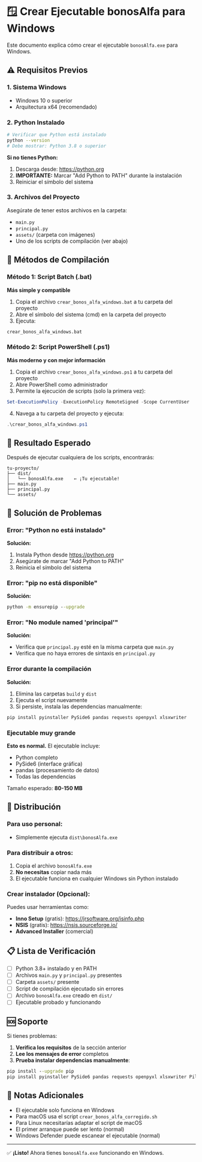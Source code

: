 # 🪟 Crear Ejecutable bonosAlfa para Windows

Este documento explica cómo crear el ejecutable `bonosAlfa.exe` para Windows.

## ⚠️ Requisitos Previos

### 1. Sistema Windows
- Windows 10 o superior
- Arquitectura x64 (recomendado)

### 2. Python Instalado
```bash
# Verificar que Python está instalado
python --version
# Debe mostrar: Python 3.8 o superior
```

**Si no tienes Python:**
1. Descarga desde: https://python.org
2. **IMPORTANTE:** Marcar "Add Python to PATH" durante la instalación
3. Reiniciar el símbolo del sistema

### 3. Archivos del Proyecto
Asegúrate de tener estos archivos en la carpeta:
- `main.py`
- `principal.py`  
- `assets/` (carpeta con imágenes)
- Uno de los scripts de compilación (ver abajo)

## 🚀 Métodos de Compilación

### Método 1: Script Batch (.bat)
**Más simple y compatible**

1. Copia el archivo `crear_bonos_alfa_windows.bat` a tu carpeta del proyecto
2. Abre el símbolo del sistema (cmd) en la carpeta del proyecto
3. Ejecuta:
```cmd
crear_bonos_alfa_windows.bat
```

### Método 2: Script PowerShell (.ps1)
**Más moderno y con mejor información**

1. Copia el archivo `crear_bonos_alfa_windows.ps1` a tu carpeta del proyecto
2. Abre PowerShell como administrador
3. Permite la ejecución de scripts (solo la primera vez):
```powershell
Set-ExecutionPolicy -ExecutionPolicy RemoteSigned -Scope CurrentUser
```
4. Navega a tu carpeta del proyecto y ejecuta:
```powershell
.\crear_bonos_alfa_windows.ps1
```

## 📁 Resultado Esperado

Después de ejecutar cualquiera de los scripts, encontrarás:

```
tu-proyecto/
├── dist/
│   └── bonosAlfa.exe    ← ¡Tu ejecutable!
├── main.py
├── principal.py
└── assets/
```

## 🔧 Solución de Problemas

### Error: "Python no está instalado"
**Solución:**
1. Instala Python desde https://python.org
2. Asegúrate de marcar "Add Python to PATH"
3. Reinicia el símbolo del sistema

### Error: "pip no está disponible"
**Solución:**
```cmd
python -m ensurepip --upgrade
```

### Error: "No module named 'principal'"
**Solución:**
- Verifica que `principal.py` esté en la misma carpeta que `main.py`
- Verifica que no haya errores de sintaxis en `principal.py`

### Error durante la compilación
**Solución:**
1. Elimina las carpetas `build` y `dist`
2. Ejecuta el script nuevamente
3. Si persiste, instala las dependencias manualmente:
```cmd
pip install pyinstaller PySide6 pandas requests openpyxl xlsxwriter
```

### Ejecutable muy grande
**Esto es normal.** El ejecutable incluye:
- Python completo
- PySide6 (interface gráfica)
- pandas (procesamiento de datos)
- Todas las dependencias

Tamaño esperado: **80-150 MB**

## 🎯 Distribución

### Para uso personal:
- Simplemente ejecuta `dist\bonosAlfa.exe`

### Para distribuir a otros:
1. Copia el archivo `bonosAlfa.exe` 
2. **No necesitas** copiar nada más
3. El ejecutable funciona en cualquier Windows sin Python instalado

### Crear instalador (Opcional):
Puedes usar herramientas como:
- **Inno Setup** (gratis): https://jrsoftware.org/isinfo.php
- **NSIS** (gratis): https://nsis.sourceforge.io/
- **Advanced Installer** (comercial)

## 📋 Lista de Verificación

- [ ] Python 3.8+ instalado y en PATH
- [ ] Archivos `main.py` y `principal.py` presentes
- [ ] Carpeta `assets/` presente
- [ ] Script de compilación ejecutado sin errores
- [ ] Archivo `bonosAlfa.exe` creado en `dist/`
- [ ] Ejecutable probado y funcionando

## 🆘 Soporte

Si tienes problemas:

1. **Verifica los requisitos** de la sección anterior
2. **Lee los mensajes de error** completos
3. **Prueba instalar dependencias manualmente**:
```cmd
pip install --upgrade pip
pip install pyinstaller PySide6 pandas requests openpyxl xlsxwriter Pillow
```

## 📝 Notas Adicionales

- El ejecutable solo funciona en Windows
- Para macOS usa el script `crear_bonos_alfa_corregido.sh`
- Para Linux necesitarías adaptar el script de macOS
- El primer arranque puede ser lento (normal)
- Windows Defender puede escanear el ejecutable (normal)

---
✅ **¡Listo!** Ahora tienes `bonosAlfa.exe` funcionando en Windows. 